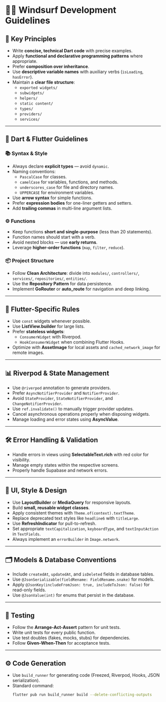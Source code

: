 # 🏄‍♂️ Windsurf Development Guidelines

## 📌 Key Principles

- Write **concise, technical Dart code** with precise examples.
- Apply **functional and declarative programming patterns** where appropriate.
- Prefer **composition over inheritance**.
- Use **descriptive variable names** with auxiliary verbs (`isLoading`, `hasError`).
- Maintain a **clear file structure**:
  - `exported widgets/`
  - `subwidgets/`
  - `helpers/`
  - `static content/`
  - `types/`
  - `providers/`
  - `services/`

---

## 📝 Dart & Flutter Guidelines

### 📚 Syntax & Style

- Always declare **explicit types** — avoid `dynamic`.
- Naming conventions:
  - `PascalCase` for classes.
  - `camelCase` for variables, functions, and methods.
  - `underscores_case` for file and directory names.
  - `UPPERCASE` for environment variables.
- Use **arrow syntax** for simple functions.
- Prefer **expression bodies** for one-liner getters and setters.
- Add **trailing commas** in multi-line argument lists.

### ⚙️ Functions

- Keep functions **short and single-purpose** (less than 20 statements).
- Function names should start with a verb.
- Avoid nested blocks — use **early returns**.
- Leverage **higher-order functions** (`map`, `filter`, `reduce`).

### 📦 Project Structure

- Follow **Clean Architecture**: divide into `modules/`, `controllers/`, `services/`, `repositories/`, `entities/`.
- Use the **Repository Pattern** for data persistence.
- Implement **GoRouter** or **auto_route** for navigation and deep linking.

---

## 📱 Flutter-Specific Rules

- Use `const` widgets whenever possible.
- Use **ListView.builder** for large lists.
- Prefer **stateless widgets**:
  - `ConsumerWidget` with Riverpod.
  - `HookConsumerWidget` when combining Flutter Hooks.
- Optimize with **AssetImage** for local assets and `cached_network_image` for remote images.

---

## 📊 Riverpod & State Management

- Use `@riverpod` annotation to generate providers.
- Prefer `AsyncNotifierProvider` and `NotifierProvider`.
- Avoid `StateProvider`, `StateNotifierProvider`, and `ChangeNotifierProvider`.
- Use `ref.invalidate()` to manually trigger provider updates.
- Cancel asynchronous operations properly when disposing widgets.
- Manage loading and error states using **AsyncValue**.

---

## 🛠️ Error Handling & Validation

- Handle errors in views using **SelectableText.rich** with red color for visibility.
- Manage empty states within the respective screens.
- Properly handle Supabase and network errors.

---

## 🎨 UI, Style & Design

- Use **LayoutBuilder** or **MediaQuery** for responsive layouts.
- Build **small, reusable widget classes**.
- Apply consistent themes with `Theme.of(context).textTheme`.
- Replace deprecated text styles like `headline6` with `titleLarge`.
- Use **RefreshIndicator** for pull-to-refresh.
- Set appropriate `textCapitalization`, `keyboardType`, and `textInputAction` in `TextFields`.
- Always implement an `errorBuilder` in `Image.network`.

---

## 🗂️ Models & Database Conventions

- Include `createdAt`, `updatedAt`, and `isDeleted` fields in database tables.
- Use `@JsonSerializable(fieldRename: FieldRename.snake)` for models.
- Apply `@JsonKey(includeFromJson: true, includeToJson: false)` for read-only fields.
- Use `@JsonValue(int)` for enums that persist in the database.

---

## 🧪 Testing

- Follow the **Arrange-Act-Assert** pattern for unit tests.
- Write unit tests for every public function.
- Use test doubles (fakes, mocks, stubs) for dependencies.
- Follow **Given-When-Then** for acceptance tests.

---

## ⚙️ Code Generation

- Use `build_runner` for generating code (Freezed, Riverpod, Hooks, JSON serialization).
- Standard command:
  ```bash
  flutter pub run build_runner build --delete-conflicting-outputs
  ```
